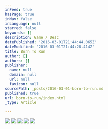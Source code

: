 ```yaml
---
inFeed: true
hasPage: true
inNav: false
inLanguage: null
starred: false
keywords: []
description: Game / Desc
datePublished: '2016-03-01T21:44:44.065Z'
dateModified: '2016-03-01T21:44:28.414Z'
title: Born To Run
author: []
authors: []
publisher:
  name: null
  domain: null
  url: null
  favicon: null
sourcePath: _posts/2016-03-01-born-to-run.md
published: true
url: born-to-run/index.html
_type: Article

---
```

![](https://the-grid-user-content.s3-us-west-2.amazonaws.com/83759b58-9725-45be-8431-9267d67f8c47.jpg)
![](https://the-grid-user-content.s3-us-west-2.amazonaws.com/230dedcf-a588-4cab-8d0e-3dfe5d07005a.jpg)
![](https://the-grid-user-content.s3-us-west-2.amazonaws.com/23eef7b6-3650-4894-bfaa-ed235f68d988.jpg)
![](https://the-grid-user-content.s3-us-west-2.amazonaws.com/93ec90d8-723f-4314-b655-09139d121c42.jpg)
![](https://the-grid-user-content.s3-us-west-2.amazonaws.com/435a2879-1d08-444f-9643-e92d947aba1f.jpg)